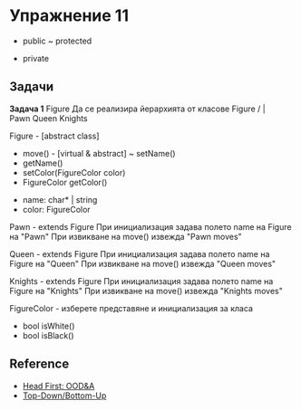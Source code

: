Упражнение 11
===

+ public
~ protected
- private

Задачи
---
**Задача 1** Figure
Да се реализира йерархията от класове
      Figure
  /     |     \
Pawn  Queen  Knights

Figure - [abstract class]
  + move() - [virtual & abstract]
  ~ setName()
  + getName()
  + setColor(FigureColor color)
  + FigureColor getColor()
  - name: char* | string
  - color: FigureColor

Pawn - extends Figure
  При инициализация задава полето name на Figure на "Pawn"
  При извикване на move() извежда "Pawn moves"

Queen - extends Figure
  При инициализация задава полето name на Figure на "Queen"
  При извикване на move() извежда "Queen moves"

Knights - extends Figure
  При инициализация задава полето name на Figure на "Knights"
  При извикване на move() извежда "Knights moves"

FigureColor - изберете представяне и инициализация за класа
  + bool isWhite()
  + bool isBlack()

Reference
---
 * [Head First: OOD&A](http://www.headfirstlabs.com/books/hfooad/)
 * [Top-Down/Bottom-Up](https://en.wikipedia.org/wiki/Top-down_and_bottom-up_design)

